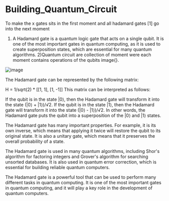 # Building_Quantum_Circuit
To make the x gates sits in the first moment and all hadamard gates [1] go into the next moment

1) A Hadamard gate is a quantum logic gate that acts on a single qubit. It is one of the most important gates in quantum computing, as it is used to create superposition states, which are essential for many quantum algorithms.
2)Quantum circuit are collection of moment were each moment contains operations of the qubits image{}.

![image](https://user-images.githubusercontent.com/104602972/232634476-6435db3c-4964-41a9-9588-3ee9e933dbd6.png)


The Hadamard gate can be represented by the following matrix:

H = 1/sqrt(2) * [[1, 1], [1, -1]]
This matrix can be interpreted as follows:

If the qubit is in the state |0⟩, then the Hadamard gate will transform it into the state (|0⟩ + |1⟩)/√2.
If the qubit is in the state |1⟩, then the Hadamard gate will transform it into the state (|0⟩ - |1⟩)/√2.
In other words, the Hadamard gate puts the qubit into a superposition of the |0⟩ and |1⟩ states.

The Hadamard gate has many important properties. For example, it is its own inverse, which means that applying it twice will restore the qubit to its original state. It is also a unitary gate, which means that it preserves the overall probability of a state.

The Hadamard gate is used in many quantum algorithms, including Shor's algorithm for factoring integers and Grover's algorithm for searching unsorted databases. It is also used in quantum error correction, which is essential for building reliable quantum computers.

The Hadamard gate is a powerful tool that can be used to perform many different tasks in quantum computing. It is one of the most important gates in quantum computing, and it will play a key role in the development of quantum computers.
